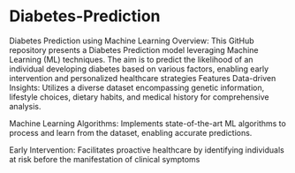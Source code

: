 # Diabetes-Prediction
Diabetes Prediction using Machine Learning
Overview:
This GitHub repository presents a Diabetes Prediction model leveraging Machine Learning (ML) techniques. The aim is to predict the likelihood of an individual developing diabetes based on various factors, enabling early intervention and personalized healthcare strategies
Features
Data-driven Insights: Utilizes a diverse dataset encompassing genetic information, lifestyle choices, dietary habits, and medical history for comprehensive analysis.

Machine Learning Algorithms: Implements state-of-the-art ML algorithms to process and learn from the dataset, enabling accurate predictions.

Early Intervention: Facilitates proactive healthcare by identifying individuals at risk before the manifestation of clinical symptoms
